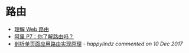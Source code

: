 # 路由

- [理解 Web 路由](https://zhuanlan.zhihu.com/p/24814675)
- [阿里 P7：你了解路由吗？](https://juejin.im/post/5e85cb8151882573c66cf63f)
- [剖析单页面应用路由实现原理](https://github.com/happylindz/blog/issues/4) _- happylindz commented on 10 Dec 2017_
